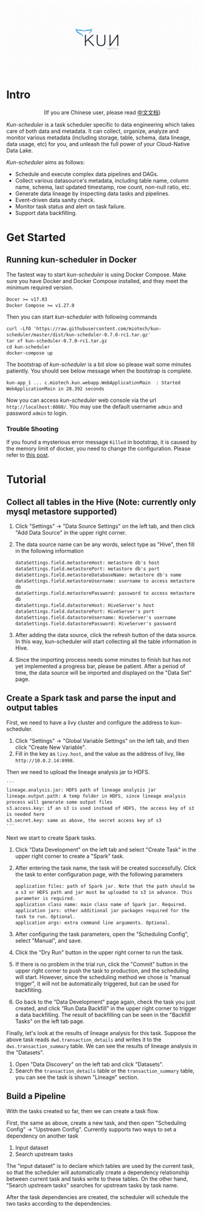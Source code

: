 <p align="center">
    <img src="docs/static/img/github_bg.png">
</p>

# Intro

<div align="center">
    <p>(If you are Chinese user, please read <a href="README_zh_cn.md">中文文档</a>)</p>
</div>

*Kun-scheduler* is a task scheduler specific to data engineering which takes care of both data and metadata. It can collect, organize, analyze and monitor various metadata (including storage, table, schema, data lineage, data usage, etc) for you, and unleash the full power of your Cloud-Native Data Lake.

*Kun-scheduler* aims as follows:

- Schedule and execute complex data pipelines and DAGs.
- Collect various datasource's metadata, including table name, column name, schema, last updated timestamp, row count, non-null ratio, etc.
- Generate data lineage by inspecting data tasks and pipelines.
- Event-driven data sanity check.
- Monitor task status and alert on task failure.
- Support data backfilling.

# Get Started
## Running kun-scheduler in Docker

The fastest way to start *kun-scheduler* is using Docker Compose. Make sure you have Docker and Docker Compose installed, and they meet the minimum required version.

```
Docer >= v17.03
Docker Compose >= v1.27.0
```

Then you can start *kun-scheduler* with following commands

```
curl -LfO 'https://raw.githubusercontent.com/miotech/kun-scheduler/master/dist/kun-scheduler-0.7.0-rc1.tar.gz'
tar xf kun-scheduler-0.7.0-rc1.tar.gz
cd kun-scheduler
docker-compose up
```

The bootstrap of *kun-scheduler* is a bit slow so please wait some minutes patiently. You should see below message when the bootstrap is complete.

```
kun-app_1 ... c.miotech.kun.webapp.WebApplicationMain  : Started WebApplicationMain in 28.392 seconds
```

Now you can access *kun-scheduler* web console via the url `http://localhost:8080/`. You may use the default username `admin` and password `admin` to login.

### Trouble Shooting

If you found a mysterious error message `Killed` in bootstrap, it is caused by the memory limit of docker, you need to change the configuration. Please refer to [this post](https://stackoverflow.com/questions/44417159/docker-process-killed-with-cryptic-killed-message).

# Tutorial

## Collect all tables in the Hive (Note: currently only mysql metastore supported)

1. Click "Settings" -> "Data Source Settings" on the left tab, and then click "Add Data Source" in the upper right corner.
2. The data source name can be any words, select type as "Hive", then fill in the following information

    ```
    dataSettings.field.metastoreHost: metastore db's host
    dataSettings.field.metastorePort: metastore db's port
    dataSettings.field.metastoreDatabaseName: metastore db's name
    dataSettings.field.metastoreUsername: username to access metastore db
    dataSettings.field.metastorePassword: password to access metastore db
    dataSettings.field.datastoreHost: HiveServer's host
    dataSettings.field.datastorePort: HiveServer's port
    dataSettings.field.datastoreUsername: HiveServer's username
    dataSettings.field.datastorePassword: HiveServer's password
    ```
3. After adding the data source, click the refresh button of the data source. In this way, kun-scheduler will start collecting all the table information in Hive.
4. Since the importing process needs some minutes to finish but has not yet implemented a progress bar, please be patient. After a period of time, the data source will be imported and displayed on the "Data Set" page.

## Create a Spark task and parse the input and output tables

First, we need to have a livy cluster and configure the address to kun-scheduler.

1. Click "Settings" -> "Global Variable Settings" on the left tab, and then click "Create New Variable".
2. Fill in the key as `livy.host`, and the value as the address of livy, like `http://10.0.2.14:8998`.

Then we need to upload the lineage analysis jar to HDFS.

    ```
    lineage.analysis.jar: HDFS path of lineage analysis jar
    lineage.output.path: A temp folder in HDFS, since lineage analysis process will generate some output files
    s3.access.key: if an s3 is used instead of HDFS, the access key of s3 is needed here
    s3.secret.key: same as above, the secret access key of s3
    ```

Next we start to create Spark tasks.

1. Click "Data Development" on the left tab and select "Create Task" in the upper right corner to create a "Spark" task.
2. After entering the task name, the task will be created successfully. Click the task to enter configuration page, with the following parameters

    ```
    application files: path of Spark jar. Note that the path should be a s3 or HDFS path and jar must be uploaded to s3 in advance. This parameter is required.
    application class name: main class name of Spark jar. Required.
    application jars: other additional jar packages required for the task to run. Optional.
    application args: extra command line arguments. Optional.
    ```

3. After configuring the task parameters, open the "Scheduling Config", select "Manual", and save.
4. Click the "Dry Run" button in the upper right corner to run the task.
5. If there is no problem in the trial run, click the "Commit" button in the upper right corner to push the task to production, and the scheduling will start. However, since the scheduling method we chose is "manual trigger", it will not be automatically triggered, but can be used for backfilling.
6. Go back to the "Data Development" page again, check the task you just created, and click "Run Data Backfill" in the upper right corner to trigger a data backfilling. The result of backfilling can be seen in the "Backfill Tasks" on the left tab page.

Finally, let's look at the results of lineage analysis for this task. Suppose the above task reads `dwd.transaction_details` and writes it to the `dws.transaction_summary` table. We can see the results of lineage analysis in the "Datasets".

1. Open "Data Discovery" on the left tab and click "Datasets".
2. Search the `transaction_details` table or the `transaction_summary` table, you can see the task is shown "Lineage" section.

## Build a Pipeline

With the tasks created so far, then we can create a task flow.

First, the same as above, create a new task, and then open "Scheduling Config" -> "Upstream Config". Currently supports two ways to set a dependency on another task

1. Input dataset
2. Search upstream tasks

The "input dataset" is to declare which tables are used by the current task, so that the scheduler will automatically create a dependency relationship between current task and tasks write to these tables. On the other hand, "Search upstream tasks" searches for upstream tasks by task name.

After the task dependencies are created, the scheduler will schedule the two tasks according to the dependencies.
